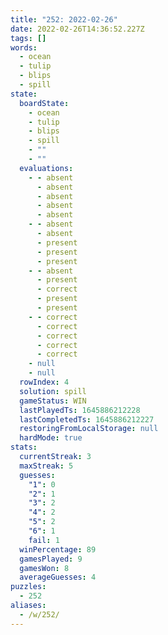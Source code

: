 ```yaml
---
title: "252: 2022-02-26"
date: 2022-02-26T14:36:52.227Z
tags: []
words:
  - ocean
  - tulip
  - blips
  - spill
state:
  boardState:
    - ocean
    - tulip
    - blips
    - spill
    - ""
    - ""
  evaluations:
    - - absent
      - absent
      - absent
      - absent
      - absent
    - - absent
      - absent
      - present
      - present
      - present
    - - absent
      - present
      - correct
      - present
      - present
    - - correct
      - correct
      - correct
      - correct
      - correct
    - null
    - null
  rowIndex: 4
  solution: spill
  gameStatus: WIN
  lastPlayedTs: 1645886212228
  lastCompletedTs: 1645886212227
  restoringFromLocalStorage: null
  hardMode: true
stats:
  currentStreak: 3
  maxStreak: 5
  guesses:
    "1": 0
    "2": 1
    "3": 2
    "4": 2
    "5": 2
    "6": 1
    fail: 1
  winPercentage: 89
  gamesPlayed: 9
  gamesWon: 8
  averageGuesses: 4
puzzles:
  - 252
aliases:
  - /w/252/
---
```

<!-- more -->
